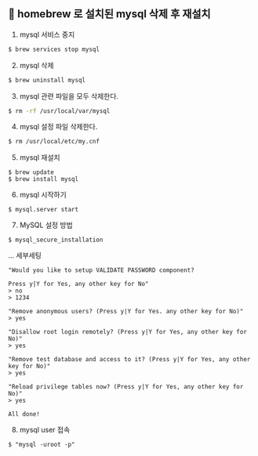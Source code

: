 ## 🍺 homebrew 로 설치된 mysql 삭제 후 재설치

1. mysql 서비스 중지

```sh
$ brew services stop mysql
```

2. mysql 삭제

```sh
$ brew uninstall mysql
```

3. mysql 관련 파일을 모두 삭제한다.

```sh
$ rm -rf /usr/local/var/mysql
```

4. mysql 설정 파일 삭제한다.

```sh
$ rm /usr/local/etc/my.cnf
```

5. mysql 재설치

```
$ brew update 
$ brew install mysql
```

6. mysql 시작하기
```
$ mysql.server start
```

7. MySQL 설정 방법
```
$ mysql_secure_installation
```

... 세부세팅
```
"Would you like to setup VALIDATE PASSWORD component?

Press y|Y for Yes, any other key for No"
> no
> 1234

"Remove anonymous users? (Press y|Y for Yes. any other key for No)"
> yes

"Disallow root login remotely? (Press y|Y for Yes, any other key for No)"
> yes

"Remove test database and access to it? (Press y|Y for Yes, any other key for No)"
> yes

"Reload privilege tables now? (Press y|Y for Yes, any other key for No)"
> yes

All done!
```

8. mysql user 접속
```
$ "mysql -uroot -p"
```